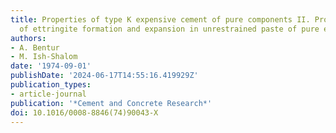 ```yaml
---
title: Properties of type K expensive cement of pure components II. Proposed mechanism
  of ettringite formation and expansion in unrestrained paste of pure expansive component
authors:
- A. Bentur
- M. Ish-Shalom
date: '1974-09-01'
publishDate: '2024-06-17T14:55:16.419929Z'
publication_types:
- article-journal
publication: '*Cement and Concrete Research*'
doi: 10.1016/0008-8846(74)90043-X
---
```

